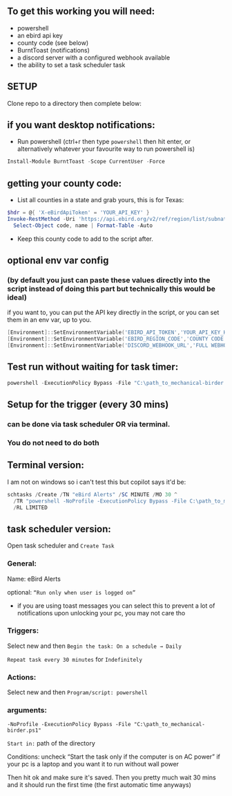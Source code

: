 ## To get this working you will need:

- powershell
- an ebird api key
- county code (see below)
- BurntToast (notifications)
- a discord server with a configured webhook available
- the ability to set a task scheduler task


## SETUP

Clone repo to a directory then complete below:

## if you want desktop notifications:

- Run powershell (ctrl+r then type `powershell` then hit enter, or alternatively whatever your favourite way to run powershell is)

```powershell
Install-Module BurntToast -Scope CurrentUser -Force
```

## getting your county code:

- List all counties in a state and grab yours, this is for Texas:

```powershell
$hdr = @{ 'X-eBirdApiToken' = 'YOUR_API_KEY' }
Invoke-RestMethod -Uri 'https://api.ebird.org/v2/ref/region/list/subnational2/US-TX' -Headers $hdr |
  Select-Object code, name | Format-Table -Auto
```

- Keep this county code to add to the script after.

## optional env var config 
### (by default you just can paste these values directly into the script instead of doing this part but technically this would be ideal)

if you want to, you can put the API key directly in the script, or you can set them in an env var, up to you.

```powershell
[Environment]::SetEnvironmentVariable('EBIRD_API_TOKEN','YOUR_API_KEY_HERE','User')
[Environment]::SetEnvironmentVariable('EBIRD_REGION_CODE','COUNTY CODE','User')
[Environment]::SetEnvironmentVariable('DISCORD_WEBHOOK_URL','FULL WEBHOOK URL HERE','User')
```

## Test run without waiting for task timer: 

```powershell
powershell -ExecutionPolicy Bypass -File "C:\path_to_mechanical-birder.ps1"
```

## Setup for the trigger (every 30 mins)
### can be done via task scheduler OR via terminal. 
### You do not need to do both

## Terminal version:

I am not on windows so i can't test this but copilot says it'd be:

```powershell
schtasks /Create /TN "eBird Alerts" /SC MINUTE /MO 30 ^
  /TR "powershell -NoProfile -ExecutionPolicy Bypass -File C:\path_to_mechanical-birder.ps1" ^
  /RL LIMITED
```

## task scheduler version:

Open task scheduler and `Create Task`

### General:

Name: eBird Alerts

optional: `“Run only when user is logged on”` 
- if you are using toast messages you can select this to prevent a lot of notifications upon unlocking your pc, you may not care tho

### Triggers:

Select new and then `Begin the task: On a schedule → Daily`

`Repeat task every 30 minutes` for `Indefinitely`

### Actions:

Select new and then `Program/script: powershell`

### arguments:

`-NoProfile -ExecutionPolicy Bypass -File "C:\path_to_mechanical-birder.ps1"`


`Start in:` path of the directory 

Conditions: uncheck “Start the task only if the computer is on AC power” if your pc is a laptop and you want it to run without wall power

Then hit ok and make sure it's saved. Then you pretty much wait 30 mins and it should run the first time (the first automatic time anyways)